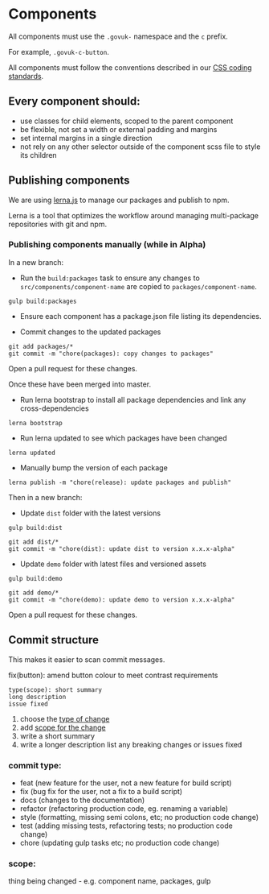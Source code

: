 # Components

All components must use the `.govuk-` namespace and the `c` prefix.

For example, `.govuk-c-button`.

All components must follow the conventions described in our [CSS coding standards](coding-standards/css.md).

## Every component should:
* use classes for child elements, scoped to the parent component
* be flexible, not set a width or external padding and margins
* set internal margins in a single direction
* not rely on any other selector outside of the component scss file to style its children

## Publishing components

We are using [lerna.js](https://lernajs.io/) to manage our packages and publish to npm.

Lerna is a tool that optimizes the workflow around managing multi-package repositories with git and npm.

### Publishing components manually (while in Alpha)

In a new branch:

- Run the `build:packages` task to ensure any changes to `src/components/component-name` are copied to `packages/component-name`.

```
gulp build:packages
```

- Ensure each component has a package.json file listing its dependencies.

- Commit changes to the updated packages

```
git add packages/*
git commit -m "chore(packages): copy changes to packages"
```

Open a pull request for these changes.


Once these have been merged into master.

- Run lerna bootstrap to install all package dependencies and link any cross-dependencies

```
lerna bootstrap
```

- Run lerna updated to see which packages have been changed

```
lerna updated
```

- Manually bump the version of each package

```
lerna publish -m "chore(release): update packages and publish"
```

Then in a new branch:

- Update `dist` folder with the latest versions

```
gulp build:dist
```

```
git add dist/*
git commit -m "chore(dist): update dist to version x.x.x-alpha"
```

- Update `demo` folder with latest files and versioned assets

```
gulp build:demo
```

```
git add demo/*
git commit -m "chore(demo): update demo to version x.x.x-alpha"
```

Open a pull request for these changes.


## Commit structure

This makes it easier to scan commit messages.

fix(button): amend button colour to meet contrast requirements


```
type(scope): short summary
long description
issue fixed
```

1. choose the [type of change](#commit-type)
2. add [scope for the change](#scope)
3. write a short summary
4. write a longer description
   list any breaking changes or issues fixed

### commit type:
- feat (new feature for the user, not a new feature for build script)
- fix (bug fix for the user, not a fix to a build script)
- docs (changes to the documentation)
- refactor (refactoring production code, eg. renaming a variable)
- style (formatting, missing semi colons, etc; no production code change)
- test (adding missing tests, refactoring tests; no production code change)
- chore (updating gulp tasks etc; no production code change)

### scope:
thing being changed - e.g. component name, packages, gulp
